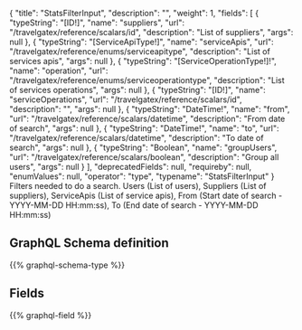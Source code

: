 {
  "title": "StatsFilterInput",
  "description": "",
  "weight": 1,
  "fields": [
    {
      "typeString": "[ID!]",
      "name": "suppliers",
      "url": "/travelgatex/reference/scalars/id",
      "description": "List of suppliers",
      "args": null
    },
    {
      "typeString": "[ServiceApiType!]",
      "name": "serviceApis",
      "url": "/travelgatex/reference/enums/serviceapitype",
      "description": "List of services apis",
      "args": null
    },
    {
      "typeString": "[ServiceOperationType!]!",
      "name": "operation",
      "url": "/travelgatex/reference/enums/serviceoperationtype",
      "description": "List of services operations",
      "args": null
    },
    {
      "typeString": "[ID!]",
      "name": "serviceOperations",
      "url": "/travelgatex/reference/scalars/id",
      "description": "",
      "args": null
    },
    {
      "typeString": "DateTime!",
      "name": "from",
      "url": "/travelgatex/reference/scalars/datetime",
      "description": "From date of search",
      "args": null
    },
    {
      "typeString": "DateTime!",
      "name": "to",
      "url": "/travelgatex/reference/scalars/datetime",
      "description": "To date of search",
      "args": null
    },
    {
      "typeString": "Boolean",
      "name": "groupUsers",
      "url": "/travelgatex/reference/scalars/boolean",
      "description": "Group all users",
      "args": null
    }
  ],
  "deprecatedFields": null,
  "requireby": null,
  "enumValues": null,
  "operator": "type",
  "typename": "StatsFilterInput"
}
Filters needed to do a search.
Users (List of users), Suppliers (List of suppliers), ServiceApis (List of service apis), From (Start date of search - YYYY-MM-DD HH:mm:ss), To (End date of search - YYYY-MM-DD HH:mm:ss)
## GraphQL Schema definition

{{% graphql-schema-type %}}

## Fields

{{% graphql-field %}}
